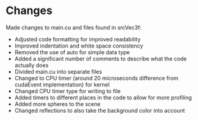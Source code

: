 # Changes

Made changes to main.cu and files found in srcVec3f:
* Adjusted code formatting for improved readability
* Improved indentation and white space consistency
* Removed the use of auto for simple data type
* Added a significant number of comments to describe what the code actually does
* Divided main.cu into separate files
* Changed to CPU timer (around 20 microseconds difference from cudaEvent implementation) for kernel
* Changed CPU timer type for writing to file
* Added timers to different places in the code to allow for more profiling
* Added more spheres to the scene
* Changed reflections to also take the background color into account

